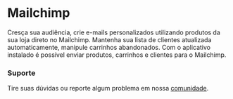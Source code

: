 # Mailchimp

Cresça sua audiência, crie e-mails personalizados utilizando produtos da sua loja direto no Mailchimp. Mantenha sua lista de clientes atualizada automaticamente, manipule carrinhos abandonados.
Com o aplicativo instalado é possível enviar produtos, carrinhos e clientes para o Mailchimp.

### Suporte

Tire suas dúvidas ou reporte algum problema em nossa [comunidade](https://community.e-com.plus/).
